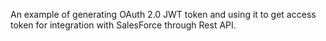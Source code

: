 An example of generating OAuth 2.0 JWT token and using it to get access token for integration with SalesForce through Rest API.
